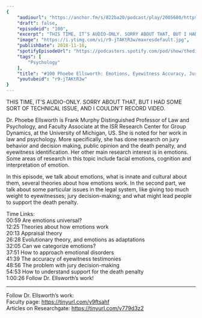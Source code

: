 ```yaml
---
{
	"audiourl": "https://anchor.fm/s/822ba20/podcast/play/2005680/https%3A%2F%2Fd3ctxlq1ktw2nl.cloudfront.net%2Fproduction%2F2018-11-30%2F7707411-48000-2-86520c7803718.mp3",
	"draft": false,
	"episodeid": "100",
	"excerpt": "THIS TIME, IT’S AUDIO-ONLY. SORRY ABOUT THAT, BUT I HAD SOME SORT OF TECHNICAL ISSUE, AND I COULDN’T RECORD VIDEO. ",
	"image": "https://i.ytimg.com/vi/r9-jTAKtR3w/maxresdefault.jpg",
	"publishDate": 2018-11-16,
	"spotifyEpisodeUrl": "https://podcasters.spotify.com/pod/show/thedissenter/episodes/100-Phoebe-Ellsworth-Emotions--Eyewitness-Accuracy--Juries--and-the-Death-Penalty-e2rn7g",
	"tags": [
		"Psychology"
	],
	"title": "#100 Phoebe Ellsworth: Emotions, Eyewitness Accuracy, Juries, and the Death Penalty",
	"youtubeid": "r9-jTAKtR3w"
}
---
```

THIS TIME, IT’S AUDIO-ONLY. SORRY ABOUT THAT, BUT I HAD SOME SORT OF TECHNICAL ISSUE, AND I COULDN’T RECORD VIDEO. 

Dr. Phoebe Ellsworth is Frank Murphy Distinguished Professor of Law and Psychology, and Faculty Associate at the ISR Research Center for Group Dynamics, at the University of Michigan, US. She is noted for her work in law and psychology. More specifically, she has done research on jury behavior and decision making, public opinion and the death penalty, and eyewitness identification. Her other main research interest is in emotions. Some areas of research in this topic include facial emotions, cognition and interpretation of emotion.

In this episode, we talk about emotions, what is innate and cultural about them, several theories about how emotions work. In the second part, we talk about some particular issues in the legal system, like giving too much weight to eyewitnesses; jury decision-making; and what might lead people to support the death penalty.

Time Links:  
<time>00:59</time> Are emotions universal?   
<time>12:25</time> Theories about how emotions work                   
<time>20:13</time> Appraisal theory        
<time>26:28</time> Evolutionary theory, and emotions as adaptations      
<time>32:05</time> Can we categorize emotions?          
<time>37:51</time> How to approach emotional disorders           
<time>41:39</time> The accuracy of eyewitness testimonies    
<time>48:56</time> The problem with jury decision-making  
<time>54:53</time> How to understand support for the death penalty  
<time>1:00:26</time> Follow Dr. Ellsworth’s work!

---

Follow Dr. Ellsworth’s work:  
Faculty page: https://tinyurl.com/y9ftsahf  
Articles on Researchgate: https://tinyurl.com/y779d3z2
